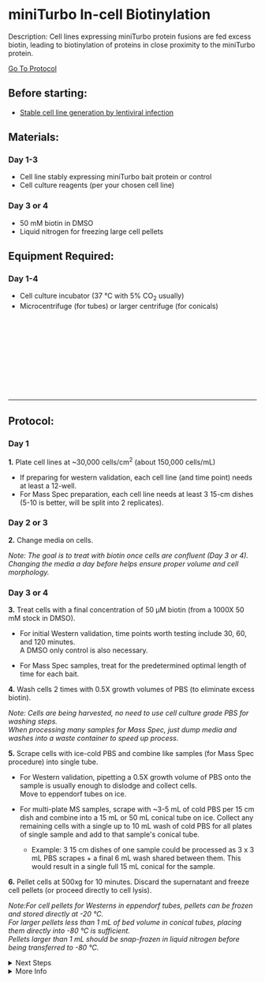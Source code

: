 miniTurbo In-cell Biotinylation
================================================================================
Description: Cell lines expressing miniTurbo protein fusions are fed excess biotin, leading to biotinylation of proteins in close proximity to the miniTurbo protein.

[Go To Protocol](#protocol)

Before starting:
--------------------------------------------------------------------------------
* [Stable cell line generation by lentiviral infection](../Lentivirus-Stables/virus-production-HEK293T.md)

Materials:
--------------------------------------------------------------------------------
### Day 1-3
  * Cell line stably expressing miniTurbo bait protein or control
  * Cell culture reagents (per your chosen cell line)
    
### Day 3 or 4
  * 50 mM biotin in DMSO
  * Liquid nitrogen for freezing large cell pellets

Equipment Required:
--------------------------------------------------------------------------------
### Day 1-4

  * Cell culture incubator (37 °C with 5% CO<sub>2</sub> usually)
  * Microcentrifuge (for tubes) or larger centrifuge (for conicals) 

<br/><br/><br/><br/><br/><br/><br/><br/><br/>

<!-- Use <br/> to fill in first page -->
___
Protocol:
--------------------------------------------------------------------------------
### Day 1
**1.** Plate cell lines at ~30,000 cells/cm<sup>2</sup> (about 150,000 cells/mL)
  
  * If preparing for western validation, each cell line (and time point) needs at least a 12-well.
  * For Mass Spec preparation, each cell line needs at least 3 15-cm dishes (5-10 is better, will be split into 2 replicates).

### Day 2 or 3
  
**2.** Change media on cells.
 
   *Note: The goal is to treat with biotin once cells are confluent (Day 3 or 4).* <br/>*Changing the media a day before helps ensure proper volume and cell morphology.*

### Day 3 or 4
  
**3.** Treat cells with a final concentration of 50 µM biotin (from a 1000X 50 mM stock in DMSO).
 
   * For initial Western validation, time points worth testing include 30, 60, and 120 minutes. <br/>A DMSO only control is also necessary.
   
   * For Mass Spec samples, treat for the predetermined optimal length of time for each bait.

**4.** Wash cells 2 times with 0.5X growth volumes of PBS (to eliminate excess biotin).
  
  *Note: Cells are being harvested, no need to use cell culture grade PBS for washing steps.* <br/>*When processing many samples for Mass Spec, just dump media and washes into a waste container to speed up process.*
  
**5.** Scrape cells with ice-cold PBS and combine like samples (for Mass Spec procedure) into single tube.
  
  * For Western validation, pipetting a 0.5X growth volume of PBS onto the sample is usually enough to dislodge and collect cells. <br/>Move to eppendorf tubes on ice.
  
  * For multi-plate MS samples, scrape with ~3-5 mL of cold PBS per 15 cm dish and combine into a 15 mL or 50 mL conical tube on ice. Collect any remaining cells with a single up to 10 mL wash of cold PBS for all plates of single sample and add to that sample's conical tube. 
    * Example: 3 15 cm dishes of one sample could be processed as 3 x 3 mL PBS scrapes + a final 6 mL wash shared between them. This would result in a single full 15 mL conical for the sample.
  
**6.** Pellet cells at 500xg for 10 minutes. Discard the supernatant and freeze cell pellets (or proceed directly to cell lysis).
  
  *Note:For cell pellets for Westerns in eppendorf tubes, pellets can be frozen and stored directly at -20 °C.* <br/>*For larger pellets less than 1 mL of bed volume in conical tubes, placing them directly into -80 °C is sufficient.* <br/>*Pellets larger than 1 mL should be snap-frozen in liquid nitrogen before being transferred to -80 °C.* 
 
<!-- The text below creates dropdown lists for links to next steps or hyperlinks -->

<details>
  <summary>Next Steps</summary>
  
</p> <a href="./Whole-Cell-Lysis-RIPA.md">
Whole Cell Lysis</a>

</p> <a href="./BCA-Assay.md">
BCA protein quantification</a>

</p> <a href="../General/SDS-PAGE-Protein.md">
SDS-PAGE</a>

</p> <a href="./miniTurbo-Western-Validation.md">
Western Validation</a>

</p> <a href="./miniTurbo-Strep-IP.md">
Strep IP</a>

</p> <a href="./Affinity-MS-Sample-Prep.md">
MS Sample Prep</a>

</p> <a href="./Peptide-Quant.md">
Peptide Quantification</a>

</details>

<details>
  <summary>More Info</summary>
  
  <a href="https://www.website.com/just-copy-paste-your-target-website-here.html">
WEBSITE LINK NAME</a>  

</details>
